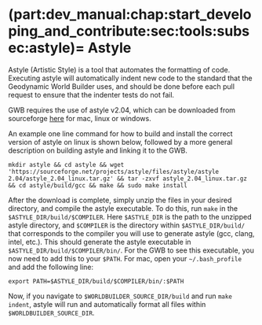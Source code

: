 (part:dev_manual:chap:start_developing_and_contribute:sec:tools:subsec:astyle)=
Astyle
=====

Astyle (Artistic Style) is a tool that automates the formatting of code. Executing astyle will automatically indent new code to the standard that the Geodynamic World Builder uses, and should be done before each pull request to ensure that the indenter tests do not fail. 

GWB requires the use of astyle v2.04, which can be downloaded from sourceforge [here](https://sourceforge.net/projects/astyle/files/astyle/astyle%202.04/) for mac, linux or windows. 

An example one line command for how to build and install the correct version of astyle on linux is shown below, followed by a more general description on building astyle and linking it to the GWB.

`mkdir astyle && cd astyle && wget 'https://sourceforge.net/projects/astyle/files/astyle/astyle 2.04/astyle_2.04_linux.tar.gz' && tar -zxvf astyle_2.04_linux.tar.gz && cd astyle/build/gcc && make && sudo make install`

After the download is complete, simply unzip the files in your desired directory, and compile the astyle executable. To do this, run `make` in the `$ASTYLE_DIR/build/$COMPILER`. Here `$ASTYLE_DIR` is the path to the unzipped astyle directory, and `$COMPILER` is the directory within `$ASTYLE_DIR/build/` that corresponds to the compiler you will use to generate astyle (gcc, clang, intel, etc.). This should generate the astyle executable in `$ASTYLE_DIR/build/$COMPILER/bin/`. For the GWB to see this executable, you now need to add this to your `$PATH`. For mac, open your `~/.bash_profile` and add the following line:

`export PATH=$ASTYLE_DIR/build/$COMPILER/bin/:$PATH`

Now, if you navigate to `$WORLDBUILDER_SOURCE_DIR/build` and run `make indent`, astyle will run and automatically format all files within `$WORLDBUILDER_SOURCE_DIR`.
